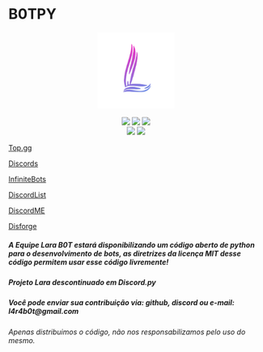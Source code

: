 # B0TPY
<p align="center">
  
  <img style="width: 30%; height: 30 %;" src='Lara.png'>

  <div align="center">
    <img src="https://img.shields.io/github/license/HeitorDJAk47Gamer/B0TPY.svg">
    <img src="https://img.shields.io/github/repo-size/HeitorDJAk47Gamer/B0TPY">
    <img src="https://img.shields.io/github/last-commit/HeitorDJAk47Gamer/B0TPY">
  </div>
  <div align="center">
    <img src="https://img.shields.io/badge/Python-14354C?style=for-the-badge&logo=python&logoColor=white">
    <img src="https://replit.com/badge/github/HeitorDJAk47Gamer/B0TPY">
  </div

</p>

[Top.gg](https://top.gg/bot/739265612051906721)

[Discords](https://discords.com/bots/bot/739265612051906721)

[InfiniteBots](https://infinitybots.gg/bot/739265612051906721)

[DiscordList](https://discordlist.gg/bot/739265612051906721)

[DiscordME](https://discord.me/lara-bot)

[Disforge](https://disforge.com/bot/3010-lara-bot)

<h5>A Equipe Lara B0T estará disponibilizando um código aberto de python para o desenvolvimento de bots, as diretrizes da licença MIT desse código permitem usar esse código livremente!</h5>

<h5>Projeto Lara descontinuado em Discord.py</h5>
<h5>Você pode enviar sua contribuição via: github, discord ou e-mail: l4r4b0t@gmail.com</h5>

<h6>Apenas distribuimos o código, não nos responsabilizamos pelo uso do mesmo.</h6>
